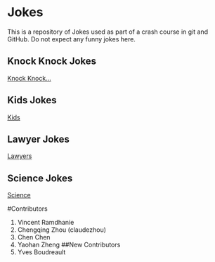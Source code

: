 # Jokes
This is a repository of Jokes used as part of a crash course in git and GitHub.
Do not expect any funny jokes here.

## Knock Knock Jokes
[Knock Knock...](KnockKnock/content.md)

## Kids Jokes
[Kids](Kids/content.md)

## Lawyer Jokes
[Lawyers](Lawyers/content.md)

## Science Jokes
[Science](Science/content.md)

#Contributors
1. Vincent Ramdhanie
2. Chengqing Zhou (claudezhou)
3. Chen Chen
4. Yaohan Zheng
##New Contributors
1. Yves Boudreault

